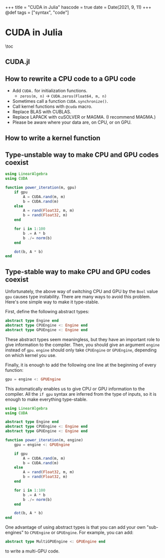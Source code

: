 +++
title = "CUDA in Julia"
hascode = true
date = Date(2021, 9, 11)
+++
@def tags = ["syntax", "code"]

# CUDA in Julia

\toc

## CUDA.jl

## How to rewrite a CPU code to a GPU code

* Add `CUDA.` for initialization functions.
    * `zeros(m, n)` -> `CUDA.zeros(Float64, m, n)`
* Sometimes call a function `CUDA.synchronize()`.
* Call kernel functions with `@cuda` macro.
* Replace BLAS with CUBLAS.
* Replace LAPACK with cuSOLVER or MAGMA. (I recommend MAGMA.)
* Please be aware where your data are, on CPU, or on GPU.

## How to write a kernel function

## Type-unstable way to make CPU and GPU codes coexist

```julia
using LinearAlgebra
using CUDA

function power_iteration(m, gpu)
    if gpu
        A = CUDA.rand(m, m)
        b = CUDA.rand(m)
    else
        A = rand(Float32, m, m)
        b = rand(Float32, m)
    end

    for i in 1:100
        b .= A * b
        b ./= norm(b)
    end

    dot(b, A * b)
end
```

## Type-stable way to make CPU and GPU codes coexist

Unfortunately, the above way of switching CPU and GPU by the `Bool` value `gpu` causes type instability.
There are many ways to avoid this problem. Here's one simple way to make it type-stable.

First, define the following abstract types:
```julia
abstract type Engine end
abstract type CPUEngine <: Engine end
abstract type GPUEngine <: Engine end
```
These abstract types seem meaningless, but they have an important role to give information to the compiler.
Then, you should give an argument `engine` instead of `gpu`. `engine` should only take `CPUEngine` or `GPUEngine`,
depending on which kernel you use.

Finally, it is enough to add the following one line at the beginning of every function:
```julia
gpu = engine <: GPUEngine
```
This automatically enables us to give CPU or GPU information to the compiler. All the `if gpu` syntax are
inferred from the type of inputs, so it is enough to make everything type-stable.

```julia
using LinearAlgebra
using CUDA

abstract type Engine end
abstract type CPUEngine <: Engine end
abstract type GPUEngine <: Engine end

function power_iteration(m, engine)
    gpu = engine <: GPUEngine

    if gpu
        A = CUDA.rand(m, m)
        b = CUDA.rand(m)
    else
        A = rand(Float32, m, m)
        b = rand(Float32, m)
    end

    for i in 1:100
        b .= A * b
        b ./= norm(b)
    end

    dot(b, A * b)
end
```

One advantage of using abstract types is that you can add your own "sub-engines" to `CPUEngine` or `GPUEngine`.
For example, you can add:
```julia
abstract type MultiGPUEngine <: GPUEngine end
```
to write a multi-GPU code.
